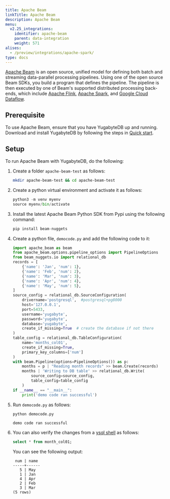 ```yaml
---
title: Apache Beam
linkTitle: Apache Beam
description: Apache Beam
menu:
  v2.25_integrations:
    identifier: apache-beam
    parent: data-integration
    weight: 571
alises:
  - /preview/integrations/apache-spark/
type: docs
---
```


[Apache Beam](https://beam.apache.org/) is an open source, unified model for defining both batch and streaming data-parallel processing pipelines. Using one of the open source Beam SDKs, you build a program that defines the pipeline. The pipeline is then executed by one of Beam's supported distributed processing back-ends, which include [Apache Flink](https://flink.apache.org/), [Apache Spark](https://spark.apache.org/), and [Google Cloud Dataflow](https://cloud.google.com/dataflow).

## Prerequisite

To use Apache Beam, ensure that you have YugabyteDB up and running. Download and install YugabyteDB by following the steps in [Quick start](/preview/quick-start/macos/).

## Setup

To run Apache Beam with YugabyteDB, do the following:

1. Create a folder `apache-beam-test` as follows:

    ```sh
    mkdir apache-beam-test && cd apache-beam-test
    ```

1. Create a python virtual environment and activate it as follows:

   ```python
   python3 -m venv myenv
   source myenv/bin/activate
   ```

1. Install the latest Apache Beam Python SDK from Pypi using the following command:

    ```python
    pip install beam-nuggets
    ```

1. Create a python file, `democode.py` and add the following code to it:

    ```python
    import apache_beam as beam
    from apache_beam.options.pipeline_options import PipelineOptions
    from beam_nuggets.io import relational_db
    records = [
        {'name': 'Jan', 'num': 1},
        {'name': 'Feb', 'num': 2},
        {'name': 'Mar', 'num': 3},
        {'name': 'Apr', 'num': 4},
        {'name': 'May', 'num': 5},
    ]
    source_config = relational_db.SourceConfiguration(
        drivername='postgresql',  #postgresql+pg8000
        host='127.0.0.1',
        port=5433,
        username='yugabyte',
        password='yugabyte',
        database='yugabyte',
        create_if_missing=True  # create the database if not there
    )
    table_config = relational_db.TableConfiguration(
        name='months_col01',
        create_if_missing=True,
        primary_key_columns=['num']
    )
    with beam.Pipeline(options=PipelineOptions()) as p:
        months = p | "Reading month records" >> beam.Create(records)
        months | 'Writing to DB table' >> relational_db.Write(
            source_config=source_config,
            table_config=table_config
        )
    if __name__ == "__main__":
        print('demo code ran successful')
    ```

1. Run `democode.py` as follows:

    ```python
    python democode.py
    ```

    ```output
    demo code ran successful
    ```

1. You can also verify the changes from a [ysql shell](../../api/ysqlsh/#starting-ysqlsh) as follows:

    ```sql
    select * from month_col01;
    ```

    You can see the following output:

    ```output
     num | name
    -----+------
       5 | May
       1 | Jan
       4 | Apr
       2 | Feb
       3 | Mar
    (5 rows)
    ```
